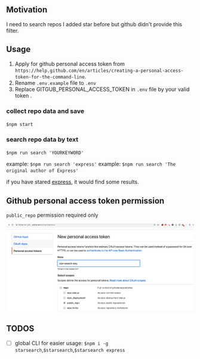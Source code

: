 ## Motivation

I need to search repos I added star before but github didn't provide this filter.

## Usage

1. Apply for github personal access token from `https://help.github.com/en/articles/creating-a-personal-access-token-for-the-command-line`. 
2. Rename `.env.example` file to `.env`  
3. Replace GITGUB_PERSONAL_ACCESS_TOKEN in `.env` file by your valid token .

### collect repo data and save

`$npm start`

### search repo data by text

`$npm run search 'YOURKEYWORD'`

example: `$npm run search 'express'`
example: `$npm run search 'The original author of Express'`

if you have stared [express](https://github.com/expressjs/express), it would find some results.




## Github personal access token permission 

`public_repo` permission required only

![github-token](screenshots/github-personal-access-token-auth.png)


## TODOS

- [ ] global CLI for easier usage: `$npm i -g starsearch`,`$starsearch`,`$starsearch express`
